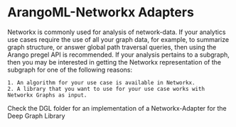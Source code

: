 # ArangoML-Networkx Adapters

Networkx is commonly used for analysis of network-data. If your analytics use cases require the use of all your graph data, for example, to summarize graph structure, or answer global path traversal queries, then using the Arango pregel API is recommended. If your analysis pertains to a subgraph, then you may be interested in getting the Networkx representation of the subgraph for one of the following reasons:

    1. An algorithm for your use case is available in Networkx.
    2. A library that you want to use for your use case works with Networkx Graphs as input.


Check the DGL folder for an implementation of a Networkx-Adapter for the Deep Graph Library


